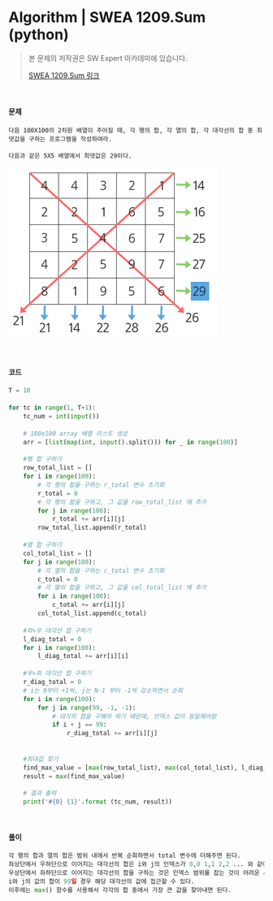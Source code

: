 # Algorithm | SWEA 1209.Sum (python)

> 본 문제의 저작권은 SW Expert 아카데미에 있습니다.
>
> [SWEA 1209.Sum 링크](https://swexpertacademy.com/main/code/problem/problemDetail.do?contestProbId=AV13_BWKACUCFAYh&categoryId=AV13_BWKACUCFAYh&categoryType=CODE&problemTitle=1209&orderBy=FIRST_REG_DATETIME&selectCodeLang=ALL&select-1=&pageSize=10&pageIndex=1)

</br>

#### 문제

```
다음 100X100의 2차원 배열이 주어질 때, 각 행의 합, 각 열의 합, 각 대각선의 합 중 최댓값을 구하는 프로그램을 작성하여라.

다음과 같은 5X5 배열에서 최댓값은 29이다.
```

![image-20210823212427111](README.assets/image-20210823212427111.png)

</br>

#### 코드

```python
T = 10

for tc in range(1, T+1):
    tc_num = int(input())
    
    # 100x100 array 배열 리스트 생성
    arr = [list(map(int, input().split())) for _ in range(100)]

    #행 합 구하기
    row_total_list = []
    for i in range(100):
        # 각 행의 합을 구하는 r_total 변수 초기화
        r_total = 0
        # 각 행의 합을 구하고, 그 값을 row_total_list 에 추가
        for j in range(100):
            r_total += arr[i][j]
        row_total_list.append(r_total)

    #열 합 구하기
    col_total_list = []
    for j in range(100):
        # 각 열의 합을 구하는 c_total 변수 초기화
        c_total = 0
        # 각 열의 합을 구하고, 그 값을 col_total_list 에 추가
        for i in range(100):
            c_total += arr[i][j]
        col_total_list.append(c_total)

    #좌>우 대각선 합 구하기
    l_diag_total = 0
    for i in range(100):
        l_diag_total += arr[i][i]

    #우>좌 대각선 합 구하기
    r_diag_total = 0
    # i는 0부터 +1씩, j는 N-1 부터 -1씩 감소하면서 순회
    for i in range(100):
        for j in range(99, -1, -1):
            # 대각의 합을 구해야 하기 때문에, 인덱스 값이 동일해야함
            if i + j == 99:
                r_diag_total += arr[i][j]


    #최대값 찾기
    find_max_value = [max(row_total_list), max(col_total_list), l_diag_total, r_diag_total]
    result = max(find_max_value)
    
    # 결과 출력
    print('#{0} {1}'.format (tc_num, result))

```

</br>

#### 풀이

```python
각 행의 합과 열의 합은 범위 내에서 반복 순회하면서 total 변수에 더해주면 된다.
좌상단에서 우하단으로 이어지는 대각선의 합은 i와 j의 인덱스가 0,0 1,1 2,2 ... 와 같이 동일한 경우를 계산하면 된다.
우상단에서 좌하단으로 이어지는 대각선의 합을 구하는 것은 인덱스 범위를 잡는 것이 어려운 사람에게는 꽤 시간이 걸리는 부분일 수 있다.
i와 j의 값의 합이 99일 경우 해당 대각선의 값에 접근할 수 있다.
이후에는 max() 함수를 사용해서 각각의 합 중에서 가장 큰 값을 찾아내면 된다.
```


